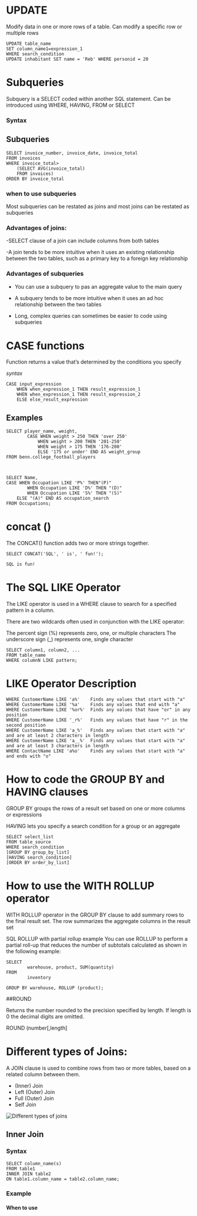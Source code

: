 # UPDATE

Modify data in one or more rows of a table. Can modify a specific row or multiple rows

	UPDATE table_name
	SET column_name1=expression_1
	WHERE search_condition
	UPDATE inhabitant SET name = 'Reb' WHERE personid = 20


# Subqueries

Subquery is a SELECT coded within another SQL statement. Can be introduced using WHERE, HAVING, FROM or SELECT 
### Syntax 




## Subqueries

	SELECT invoice_number, invoice_date, invoice_total
	FROM invoices
	WHERE invoice_total> 
		(SELECT AVG(invoice_total) 
		FROM invoices)
	ORDER BY invoice_total

### when to use subqueries

Most subqueries can be restated as joins and most joins can be restated as subqueries

### Advantages of joins:

-SELECT clause of a join can include columns from both tables

-A join tends to be more intuitive when it uses an existing relationship between the two tables, such as a primary key to a foreign key relationship

### Advantages of subqueries

- You can use a subquery to pas an aggregate value to the main query

- A subquery tends to be more intuitive when it uses an ad hoc relationship between the two tables

- Long, complex queries can sometimes be easier to code using subqueries


# CASE functions

Function returns a value that’s determined by the conditions you specify 

*syntax*

	
	CASE input_expression
		WHEN when_expression_1 THEN result_expression_1
		WHEN when_expression_1 THEN result_expression_2
		ELSE else_result_expression


## Examples

	SELECT player_name, weight,
       		CASE WHEN weight > 250 THEN 'over 250'
            	WHEN weight > 200 THEN '201-250'
            	WHEN weight > 175 THEN '176-200'
            	ELSE '175 or under' END AS weight_group
  	FROM benn.college_football_players



	SELECT Name,
	CASE WHEN Occupation LIKE 'P%' THEN"(P)"
    		WHEN Occupation LIKE 'D%' THEN "(D)"
    		WHEN Occupation LIKE 'S%' THEN "(S)"
    	ELSE "(A)" END AS occupation_search
	FROM Occupations;


# concat ()

The CONCAT() function adds two or more strings together.

	SELECT CONCAT('SQL', ' is', ' fun!');
	
	SQL is fun!

# The SQL LIKE Operator
The LIKE operator is used in a WHERE clause to search for a specified pattern in a column.

There are two wildcards often used in conjunction with the LIKE operator:

 The percent sign (%) represents zero, one, or multiple characters
 The underscore sign (_) represents one, single character


	SELECT column1, column2, ...
	FROM table_name
	WHERE columnN LIKE pattern;

# LIKE Operator			Description
	WHERE CustomerName LIKE 'a%'	Finds any values that start with "a"
	WHERE CustomerName LIKE '%a'	Finds any values that end with "a"
	WHERE CustomerName LIKE '%or%'	Finds any values that have "or" in any position
	WHERE CustomerName LIKE '_r%'	Finds any values that have "r" in the second position
	WHERE CustomerName LIKE 'a_%'	Finds any values that start with "a" and are at least 2 characters in length
	WHERE CustomerName LIKE 'a__%'	Finds any values that start with "a" and are at least 3 characters in length
	WHERE ContactName LIKE 'a%o'	Finds any values that start with "a" and ends with "o"


# How to code the GROUP BY and HAVING clauses

GROUP BY groups the rows of a result set based on one or more columns or expressions

HAVING lets you specify a search condition for a group or an aggregate 

	SELECT select_list
	FROM table_source
	WHERE search_condition
	[GROUP BY group_by_list]
	[HAVING search_condition]
	[ORDER BY order_by_list]



# How to use the WITH ROLLUP operator 

WITH ROLLUP operator in the GROUP BY clause to add summary rows to the final result set. The row summarizes the aggregate columns in the result set 


SQL ROLLUP with partial rollup example
You can use ROLLUP to perform a partial roll-up that reduces the number of subtotals calculated as shown in the following example:

	SELECT 
    		warehouse, product, SUM(quantity)
	FROM
    		inventory

	GROUP BY warehouse, ROLLUP (product);
##ROUND

Returns the number rounded to the precision specified by length. If length is 0 the decimal digits are omitted.

  ROUND (number[,length]

# Different types of Joins:

A JOIN clause is used to combine rows from two or more tables, based on a related column between them.

- (Inner) Join
- Left (Outer) Join
- Full (Outer) Join
- Self Join

![Different types of joins](https://cdn.educba.com/academy/wp-content/uploads/2019/10/Types-of-Joins-in-SQl.png)

## Inner Join

### Syntax

	SELECT column_name(s)
	FROM table1
	INNER JOIN table2
	ON table1.column_name = table2.column_name;	

### Example



#### When to use

